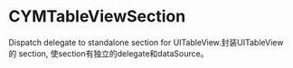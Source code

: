 # CYMTableViewSection
Dispatch delegate to standalone section for UITableView.封装UITableView 的 section, 使section有独立的delegate和dataSource。
